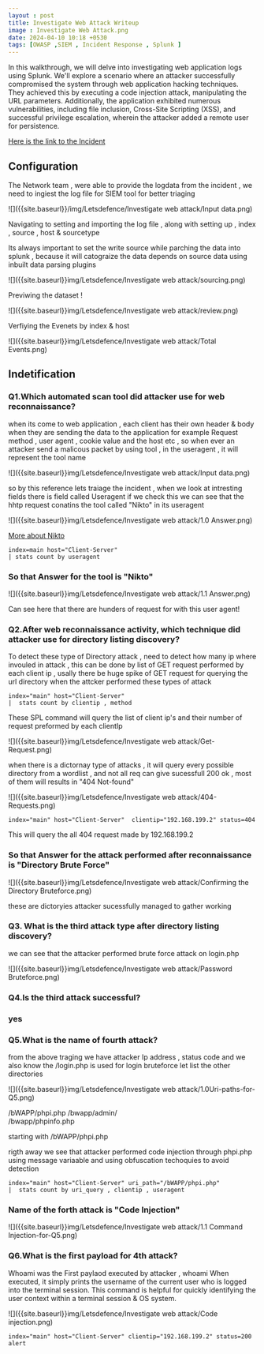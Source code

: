 ```yaml
---
layout : post
title: Investigate Web Attack Writeup
image : Investigate Web Attack.png
date: 2024-04-10 10:18 +0530
tags: [OWASP ,SIEM , Incident Response , Splunk ] 
---
```


In this walkthrough, we will delve into investigating web application logs using Splunk. We'll explore a scenario where an attacker successfully compromised the system through web application hacking techniques. They achieved this by executing a code injection attack, manipulating the URL parameters. Additionally, the application exhibited numerous vulnerabilities, including file inclusion, Cross-Site Scripting (XSS), and successful privilege escalation, wherein the attacker added a remote user for persistence.  

[Here is the link to the Incident ](https://app.letsdefend.io/challenge/investigate-web-attack)

## Configuration

The Network team , were able to provide the logdata from the incident , we need to ingiest the log file for SIEM tool for better triaging 

![]({{site.baseurl}}/img/Letsdefence/Investigate web attack/Input data.png)

Navigating to setting and importing the log file , along with setting up , index , source , host & sourcetype 

Its always important to set the write source while parching the data into splunk , because it will catograize the data depends on source data using inbuilt data parsing plugins

![]({{site.baseurl}}img/Letsdefence/Investigate web attack/sourcing.png)

Previwing the dataset !

![]({{site.baseurl}}img/Letsdefence/Investigate web attack/review.png)

Verfiying the Evenets by index & host 

![]({{site.baseurl}}img/Letsdefence/Investigate web attack/Total Events.png)

 
## Indetification 

### Q1.Which automated scan tool did attacker use for web reconnaissance? 

when its come to web application , each client has their own header & body when they are sending the data to the application for example Request method , user agent , cookie value and the host etc , so when ever an attacker send a malicous packet by using tool , in the useragent , it will represent the tool name 

![]({{site.baseurl}}img/Letsdefence/Investigate web attack/Input data.png)

so by this reference lets traiage the incident , when we look at intresting fields there is field called Useragent if we check this we can see that the hhtp request conatins the tool called "Nikto" in its useragent 

![]({{site.baseurl}}img/Letsdefence/Investigate web attack/1.0 Answer.png)

[More about Nikto ](https://github.com/sullo/nikto)

```
index=main host="Client-Server"
| stats count by useragent
 ```
### So that Answer for the tool is "Nikto" 

![]({{site.baseurl}}img/Letsdefence/Investigate web attack/1.1 Answer.png) 

Can see here that there are hunders of request for with this user agent! 

### Q2.After web reconnaissance activity, which technique did attacker use for directory listing discovery?

To detect these type of Directory attack , need to detect how many ip where invouled in attack , this can be done by list of GET request performed by each client ip , usally there be huge spike of GET request for querying the url directory when the attcker performed these types of attack 

```
index="main" host="Client-Server" 
|  stats count by clientip , method
```
These SPL command will query the list of client ip's and their number of request preformed by each clientIp

![]({{site.baseurl}}img/Letsdefence/Investigate web attack/Get-Request.png)

when there is a dictornay type of attacks , it will query every possible directory from a wordlist , and not all req can give sucessfull 200 ok , most of them will results in "404 Not-found" 

![]({{site.baseurl}}img/Letsdefence/Investigate web attack/404-Requests.png)

```
index="main" host="Client-Server"  clientip="192.168.199.2" status=404
```
This will query the all 404 request made by 192.168.199.2 

### So that Answer for the attack performed after reconnaissance is "Directory Brute Force" 

![]({{site.baseurl}}img/Letsdefence/Investigate web attack/Confirming the Directory Bruteforce.png) 

these are dictoryies attacker sucessfully managed to gather working 



### Q3. What is the third attack type after directory listing discovery?

we can see that the attacker performed brute force attack on login.php 

![]({{site.baseurl}}img/Letsdefence/Investigate web attack/Password Bruteforce.png)


### Q4.Is the third attack successful?


### yes 


### Q5.What is the name of fourth attack?

from the above traging we have attacker Ip address , status code and we also know the /login.php is used for login bruteforce let list the other directories 

![]({{site.baseurl}}img/Letsdefence/Investigate web attack/1.0Uri-paths-for-Q5.png)

/bWAPP/phpi.php	
/bwapp/admin/	
/bwapp/phpinfo.php

 starting with /bWAPP/phpi.php 

rigth away we see that attacker performed code injection through phpi.php using message variaable and using obfuscation techoquies to avoid detection 

```
index="main" host="Client-Server" uri_path="/bWAPP/phpi.php" 
|  stats count by uri_query , clientip , useragent
```
### Name of the forth attack is "Code Injection"

![]({{site.baseurl}}img/Letsdefence/Investigate web attack/1.1 Command Injection-for-Q5.png)

### Q6.What is the first payload for 4th attack?

Whoami was the First paylaod executed by attacker , whoami When executed, it simply prints the username of the current user who is logged into the terminal session. This command is helpful for quickly identifying the user context within a terminal session & OS system. 

![]({{site.baseurl}}img/Letsdefence/Investigate web attack/Code injection.png)



```
index="main" host="Client-Server" clientip="192.168.199.2" status=200 alert
```





